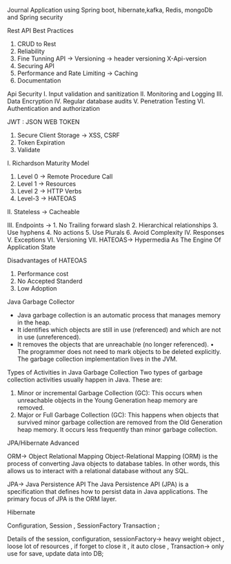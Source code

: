 Journal Application using Spring boot, hibernate,kafka, Redis, mongoDb and Spring security 


Rest API Best Practices

1. CRUD to Rest
2. Reliability
3. Fine Tunning  API -> Versioning -> header versioning X-Api-version
4. Securing  API 
5. Performance and Rate Limiting -> Caching 
6. Documentation 


Api Security
I. Input validation and sanitization
II. Monitoring and Logging 
III. Data Encryption 
IV. Regular database audits
V. Penetration Testing 
VI. Authentication and authorization  

JWT : JSON  WEB TOKEN
1.  Secure Client Storage -> XSS, CSRF
2. Token Expiration
3. Validate


I. Richardson Maturity Model
1. Level 0 -> Remote Procedure Call
2. Level 1 -> Resources
3. Level 2 -> HTTP Verbs
4. Level-3 -> HATEOAS

II. Stateless -> Cacheable

III. Endpoints -> 
        1. No Trailing forward slash
        2. Hierarchical relationships
        3. Use hyphens
        4. No actions 
        5. Use Plurals 
        6. Avoid Complexity
IV. Responses 
V. Exceptions
VI. Versioning
VII. HATEOAS-> Hypermedia As The Engine Of Application State
 
Disadvantages of HATEOAS
 1.  Performance cost
 2. No Accepted Standerd
 3. Low Adoption 


Java Garbage Collector

* Java garbage collection is an automatic process that manages memory in the heap.
* It identifies which objects are still in use (referenced) and which are not in use (unreferenced).
* It removes the objects that are unreachable (no longer referenced).
	•	The programmer does not need to mark objects to be deleted explicitly. The garbage collection implementation lives in the JVM. 

Types of Activities in Java Garbage Collection
Two types of garbage collection activities usually happen in Java. These are:
1. Minor or incremental Garbage Collection (GC): This occurs when unreachable objects in the Young Generation heap memory are removed.
2. Major or Full Garbage Collection (GC): This happens when objects that survived minor garbage collection are removed from the Old Generation heap memory. It occurs less frequently than minor garbage collection.


JPA/Hibernate Advanced

ORM-> Object Relational Mapping 
Object-Relational Mapping (ORM) is the process of converting Java objects to database tables. 
In other words, this allows us to interact with a relational database without any SQL.

JPA-> Java Persistence API
The Java Persistence API (JPA) is a specification that defines how to persist data in Java applications. 
The primary focus of JPA is the ORM layer.


Hibernate

 Configuration, Session , SessionFactory  Transaction ;

Details of the session, 
configuration, 
sessionFactory->  heavy weight object , loose lot of resources , if forget to close it , it auto close , 
Transaction-> only use for save, update data into DB;

